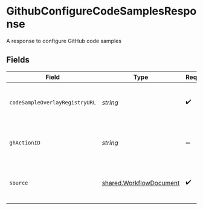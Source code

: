 # GithubConfigureCodeSamplesResponse

A response to configure GitHub code samples


## Fields

| Field                                                                     | Type                                                                      | Required                                                                  | Description                                                               |
| ------------------------------------------------------------------------- | ------------------------------------------------------------------------- | ------------------------------------------------------------------------- | ------------------------------------------------------------------------- |
| `codeSampleOverlayRegistryURL`                                            | *string*                                                                  | :heavy_check_mark:                                                        | The URL of the code sample overlay registry                               |
| `ghActionID`                                                              | *string*                                                                  | :heavy_minus_sign:                                                        | The ID of the GitHub action that was dispatched                           |
| `source`                                                                  | [shared.WorkflowDocument](../../../sdk/models/shared/workflowdocument.md) | :heavy_check_mark:                                                        | A document referenced by a workflow                                       |